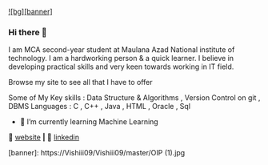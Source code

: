 [![bg][banner]][website]

### Hi there 👋
I am MCA second-year student at Maulana Azad National institute of technology.
I am a hardworking person & a quick learner. I believe in developing practical skills and very keen towards working in IT field.

Browse my site to see all that I have to offer


Some of My Key skills : Data Structure & Algorithms , Version Control on git , DBMS
Languages : C , C++ , Java , HTML , Oracle , Sql

* 🌱 I’m currently learning Machine Learning

🏡 [website][website] **|** 
👔 [linkedin][linkedin]


[website]: https://Vishiii09.github.io
[linkedin]: https://linkedin.com/in/vishiii09
[banner]: https://Vishiii09/Vishiii09/master/OIP (1).jpg
